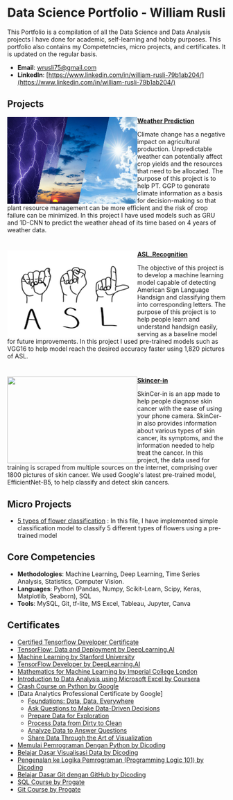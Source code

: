 # Data Science Portfolio - William Rusli
This Portfolio is a compilation of all the Data Science and Data Analysis projects I have done for academic, self-learning and hobby purposes. This portfolio also contains my Competetncies, micro projects, and certificates. It is updated on the regular basis.

- **Email**: [wrusli75@gmail.com](wrusli75@gmail.com)
- **LinkedIn**: [https://www.linkedin.com/in/william-rusli-79b1ab204/](https://www.linkedin.com/in/william-rusli-79b1ab204/)

## Projects

<img align="left" width="300" height = '200' src="https://github.com/williiiamr/Weather-Prediction/blob/master/img/weather.jpg"> **[Weather Prediction](https://github.com/williiiamr/Weather-Prediction)**

Climate change has a negative impact on agricultural production. Unpredictable weather can potentially affect crop yields and the resources that need to be allocated. The purpose of this project is to help PT. GGP to generate climate information as a basis for decision-making so that plant resource management can be more efficient and the risk of crop failure can be minimized. In this project I have used models such as GRU and 1D-CNN to predict the weather ahead of its time based on 4 years of weather data. 

#

<img align="left" width="300" height = '200'  src="https://github.com/williiiamr/ASL_Recoginition/blob/master/img/ASL_cover.png"> **[ASL_Recognition](https://github.com/williiiamr/ASL_Recoginition)**

The objective of this project is to develop a machine learning model capable of detecting American Sign Language Handsign and classifying them into corresponding letters. The purpose of this project is to help people learn and understand handsign easily, serving as a baseline model for future improvements. In this project I used pre-trained models such as VGG16 to help model reach the desired accuracy faster using 1,820 pictures of ASL.

#

<img align="left" width="300" height="200" src="https://github.com/williiiamr/Portofolio/assets/99014018/46051e4d-1ea8-42c5-a73d-3090f5764c7d">**[Skincer-in](https://github.com/williiiamr/skincer-in)**

SkinCer-in is an app made to help people diagnose skin cancer with the ease of using your phone camera. SkinCer-in also provides information about various types of skin cancer, its symptoms, and the information needed to help treat the cancer. In this project, the data used for training is scraped from multiple sources on the internet, comprising over 1800 pictures of skin cancer. We used Google's latest pre-trained model, EfficientNet-B5, to help classify and detect skin cancers.
<br />

## Micro Projects
- [5 types of flower classification](https://colab.research.google.com/drive/1IEjKto3PAz1f54xUUFdxLWvfNVUL9uVn?usp=sharing) : In this file, I have implemented simple classification model to classify 5 different types of flowers using a pre-trained model
 
## Core Competencies

- **Methodologies**: Machine Learning, Deep Learning, Time Series Analysis, Statistics, Computer Vision.
- **Languages**: Python (Pandas, Numpy, Scikit-Learn, Scipy, Keras, Matplotlib, Seaborn), SQL
- **Tools**: MySQL, Git, tf-lite, MS Excel, Tableau, Jupyter, Canva

## Certificates

- [Certified Tensorflow Developer Certificate](https://www.credential.net/00b9f939-a860-4cb6-9b36-af888955dc98)
- [TensorFlow: Data and Deployment by DeepLearning.AI](https://coursera.org/verify/specialization/GD5MYEGT63C7)
- [Machine Learning by Stanford University](https://coursera.org/verify/specialization/M6FJNK484XVB)
- [TensorFlow Developer by DeepLearning.AI](https://coursera.org/verify/professional-cert/2BZTM7GKWT27)
- [Mathematics for Machine Learning by Imperial College London](https://coursera.org/verify/specialization/EF35WSJU8JSP)
- [Introduction to Data Analysis using Microsoft Excel by Coursera](https://www.coursera.org/account/accomplishments/verify/67A3H5LKHXMP)
- [Crash Course on Python by Google](https://coursera.org/verify/MD7JYJZUJZXW)
- [Data Analytics Professional Certificate by Google]
    - [Foundations: Data, Data, Everywhere](https://coursera.org/verify/93FQLHZ69Z2E)
    - [Ask Questions to Make Data-Driven Decisions](https://coursera.org/verify/BFXCP3T9LCK9)
    - [Prepare Data for Exploration](https://coursera.org/verify/7V8W45LZR8DP)
    - [Process Data from Dirty to Clean](https://coursera.org/verify/CR3Z96SXHENL)
    - [Analyze Data to Answer Questions](https://coursera.org/verify/MZ4DWUCAQ6G8)
    - [Share Data Through the Art of Visualization](https://coursera.org/verify/FFXQVKYDVC2L)
- [Memulai Pemrograman Dengan Python by Dicoding](https://www.dicoding.com/certificates/MEPJK3O1WX3V)
- [Belajar Dasar Visualisasi Data by Dicoding](https://www.dicoding.com/certificates/72ZD9R4DJPYW)
- [Pengenalan ke Logika Pemrograman (Programming Logic 101) by Dicoding](https://www.dicoding.com/certificates/6RPN696GQP2M)
- [Belajar Dasar Git dengan GitHub by Dicoding](https://www.dicoding.com/certificates/0LZ0GN0NQX65)
- [SQL Course by Progate](https://progate.com/course_certificate/bb161e42ri7560)
- [Git Course by Progate](https://progate.com/course_certificate/0389530ar7awil)


